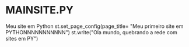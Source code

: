 # MAINSITE.PY
Meu site em Python
st.set_page_config(page_title= "Meu primeiro site em PYTHONNNNNNNNNNN")
st.write("Ola mundo, quebrando a rede com sites em PY")

